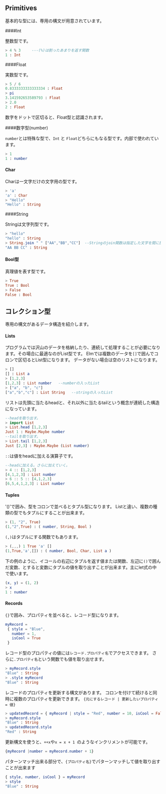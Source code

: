 ## Primitives

基本的な型には、専用の構文が用意されています。

####Int

整数型です。

```elm
> 4 % 3     ---(%)は割ったあまりを返す関数
1 : Int
```

####Float

実数型です。

```elm
> 5 / 6
0.8333333333333334 : Float
> pi
3.141592653589793 : Float
> 2.0
2 : Float
```

数字をドットで区切ると、Float型と認識されます。

####数字型(number)

`number`とは特殊な型で、`Int` と `Float`どちらにもなる型です。内部で使われています。

```elm
> 1
1 : number
```

#### Char

Charは一文字だけの文字用の型です。


```elm
> 'a'
'a' : Char
> "Hello"
"Hello" : String
```

####String

Stringは文字列型です。

```elm
> "hello"
"hello" : String
> String.join " " ["AA","BB","CC"]  --Stringのjoin関数は指定した文字を間に挟んでListの文字をくっつける関数
"AA BB CC" : String
```


#### Bool型

真理値を表す型です。

```elm
> True
True : Bool
> False
False : Bool
```

## コレクション型

専用の構文があるデータ構造を紹介します。

#### Lists

プログラムでは沢山のデータを格納したり、連続して処理することが必要になります。その場合に最適なのがList型です。
Elmでは複数のデータを`[]`で囲んでコロンで区切るとList型になります。
データがない場合は空のリストになります。

```elm
> []
[] : List a
> [1,2,3]
[1,2,3] : List number   --numberの入ったList
> ["a", "b", "c"]
["a","b","c"] : List String   --stringの入ったList
```

リストは先頭に当たるheadと、それ以外に当たるtailという概念が連続した構造になっています。

```elm
--headを取り出す。
> import List
> List.head [1,2,3]
Just 1 : Maybe.Maybe number
--tailを取り出す。
> List.tail [1,2,3]
Just [2,3] : Maybe.Maybe (List number)
```

`::`は値をheadに加える演算子です。

```elm
--headに加える。さらに加えていく。
> 4 :: [1,2,3]
[4,1,2,3] : List number
> 6 :: 5 :: [4,1,2,3]
[6,5,4,1,2,3] : List number
```


#### Tuples

'()'で囲み、型をコロンで並べるとタプル型になります。
Listと違い、複数の種類の型でもタプルにすることが出来ます。

```elm
> (1, "2", True)
(1,"2",True) : ( number, String, Bool )
```

`(,)`はタプルにする関数でもあります。

```elm
> (,,,) 1 True 'a' []
(1,True,'a',[]) : ( number, Bool, Char, List a )
```

下の例のように、イコールの右辺にタプルを返す値または関数、左辺に`()`で囲んだ変数、とすると変数にタプルの値を取り出すことが出来ます。主にlet式の中で使います。

```elm
(x, y) = (1, 2)
> x
1 : number
```

#### Records

`{}`で囲み、プロパティを並べると、レコード型になります。  

```elm
myRecord =
 { style = "Blue",
   number = 1,
   isCool = True
 }
```

レコード型のプロパティの値には`レコード.プロパティ名`でアクセスできます。
さらに`.プロパティ名`という関数でも値を取り出せます。

```elm
> myRecord.style
"Blue" : String
> .style myRecord
"Blue" : String
```

レコードのプロパティを更新する構文があります。
コロンを付けて続けると同時に複数のプロパティを更新できます。
`{元にするレコード | 更新したいプロパティ = 値}`

```elm
> updatedRecord = { myRecord | style = "Red", number = 10, isCool = False }
> myRecord.style
"Blue" : String
> updatedRecord.style
"Red" : String
```

更新構文を使うと、`++x`や`x = x + 1 `のようなインクリメントが可能です。

```elm
{myRecord |number = myRecord.number + 1}
```

パターンマッチ出来る部分で、`{プロパティ名}`でパターンマッチして値を取り出すことが出来ます

```elm
{ style, number, isCool } = myRecord
> style
"Blue" : String
```
